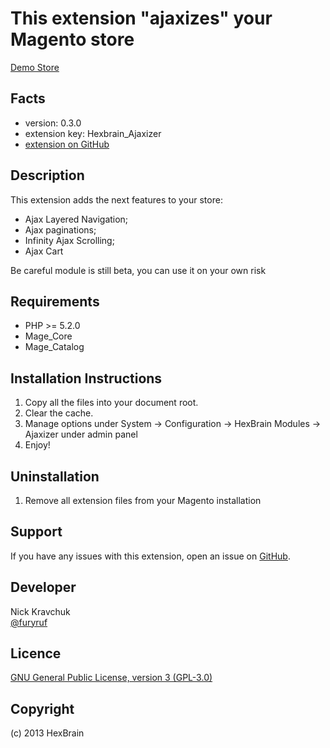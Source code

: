 This extension "ajaxizes" your Magento store
=====================
[Demo Store](http://hexbrain.my.phpcloud.com/store)

Facts
-----
- version: 0.3.0
- extension key: Hexbrain_Ajaxizer
- [extension on GitHub](https://github.com/HexBrain/Ajaxizer)

Description
-----------
This extension adds the next features to your store:
- Ajax Layered Navigation;
- Ajax paginations;
- Infinity Ajax Scrolling;
- Ajax Cart

Be careful module is still beta, you can use it on your own risk

Requirements
------------
- PHP >= 5.2.0
- Mage_Core
- Mage_Catalog

Installation Instructions
-------------------------
1. Copy all the files into your document root.
2. Clear the cache.
3. Manage options under System -> Configuration -> HexBrain Modules -> Ajaxizer under admin panel
4. Enjoy!

Uninstallation
--------------
1. Remove all extension files from your Magento installation

Support
-------
If you have any issues with this extension, open an issue on [GitHub](https://github.com/HexBrain/Ajaxizer/issues).

Developer
---------
Nick Kravchuk  
[@furyruf](https://twitter.com/furyruf)

Licence
-------
[GNU General Public License, version 3 (GPL-3.0)](http://opensource.org/licenses/gpl-3.0.html)

Copyright
---------
(c) 2013 HexBrain
